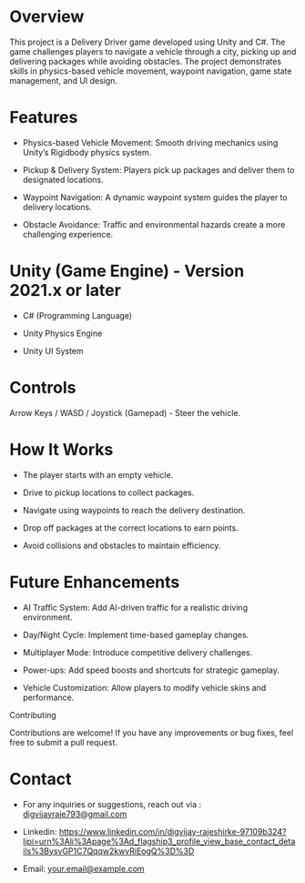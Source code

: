 # Overview

This project is a Delivery Driver game developed using Unity and C#. The game challenges players to navigate a vehicle through a city, picking up and delivering packages while avoiding obstacles. The project demonstrates skills in physics-based vehicle movement, waypoint navigation, game state management, and UI design.

# Features

- Physics-based Vehicle Movement: Smooth driving mechanics using Unity’s Rigidbody physics system.
 
- Pickup & Delivery System: Players pick up packages and deliver them to designated locations.

- Waypoint Navigation: A dynamic waypoint system guides the player to delivery locations.

- Obstacle Avoidance: Traffic and environmental hazards create a more challenging experience.

# Unity (Game Engine) - Version 2021.x or later

- C# (Programming Language)

- Unity Physics Engine

- Unity UI System

# Controls

Arrow Keys / WASD / Joystick (Gamepad) - Steer the vehicle.

# How It Works

- The player starts with an empty vehicle.

- Drive to pickup locations to collect packages.

- Navigate using waypoints to reach the delivery destination.

- Drop off packages at the correct locations to earn points.

- Avoid collisions and obstacles to maintain efficiency.

# Future Enhancements

- AI Traffic System: Add AI-driven traffic for a realistic driving environment.

- Day/Night Cycle: Implement time-based gameplay changes.

- Multiplayer Mode: Introduce competitive delivery challenges.

- Power-ups: Add speed boosts and shortcuts for strategic gameplay.

- Vehicle Customization: Allow players to modify vehicle skins and performance.

Contributing

Contributions are welcome! If you have any improvements or bug fixes, feel free to submit a pull request.

# Contact

- For any inquiries or suggestions, reach out via : digvijayraje793@gmail.com

- Linkedin: https://www.linkedin.com/in/digvijay-rajeshirke-97109b324?lipi=urn%3Ali%3Apage%3Ad_flagship3_profile_view_base_contact_details%3BysvGP1C7Qqqw2kwvRiEogQ%3D%3D

- Email: your.email@example.com

